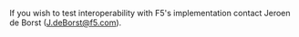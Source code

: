 If you wish to test interoperability with F5's implementation contact Jeroen de Borst (J.deBorst@f5.com).

